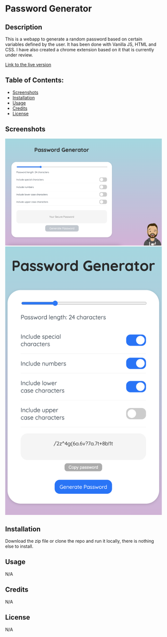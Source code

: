 # Password Generator

## Description
This is a webapp to generate a random password based on certain variables defined by the user.
It has been done with Vanilla JS, HTML and CSS. I have also created a chrome extension based on it that is currently under review.

[Link to the live version](https://frandsalerno.github.io/password-generator/)

## Table of Contents:
- [Screenshots](#screenshots)
- [Installation](#installation)
- [Usage](#usage)
- [Credits](#credits)
- [License](#license)

## Screenshots
![alt text](https://github.com/frandsalerno/password-generator/blob/main/assets/img/pass-desktop.png "Desktop version")
![alt text](https://github.com/frandsalerno/password-generator/blob/main/assets/img/pass-mobile.png "Mobile responsive version")



## Installation
Download the zip file or clone the repo and run it locally, there is nothing else to install.

## Usage
N/A

## Credits
N/A

## License
N/A
